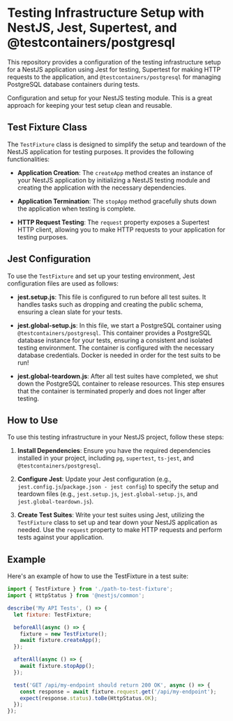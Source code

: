 # Testing Infrastructure Setup with NestJS, Jest, Supertest, and @testcontainers/postgresql

This repository provides a configuration of the testing infrastructure setup for a NestJS application using Jest for testing, Supertest for making HTTP requests to the application, and `@testcontainers/postgresql` for managing PostgreSQL database containers during tests.

Configuration and setup for your NestJS testing module. This is a great approach for keeping your test setup clean and reusable.

## Test Fixture Class

The `TestFixture` class is designed to simplify the setup and teardown of the NestJS application for testing purposes. It provides the following functionalities:

- **Application Creation**: The `createApp` method creates an instance of your NestJS application by initializing a NestJS testing module and creating the application with the necessary dependencies.

- **Application Termination**: The `stopApp` method gracefully shuts down the application when testing is complete.

- **HTTP Request Testing**: The `request` property exposes a Supertest HTTP client, allowing you to make HTTP requests to your application for testing purposes.

## Jest Configuration

To use the `TestFixture` and set up your testing environment, Jest configuration files are used as follows:

- **jest.setup.js**: This file is configured to run before all test suites. It handles tasks such as dropping and creating the public schema, ensuring a clean slate for your tests.

- **jest.global-setup.js**: In this file, we start a PostgreSQL container using `@testcontainers/postgresql`. This container provides a PostgreSQL database instance for your tests, ensuring a consistent and isolated testing environment. The container is configured with the necessary database credentials. Docker is needed in order for the test suits to be run!

- **jest.global-teardown.js**: After all test suites have completed, we shut down the PostgreSQL container to release resources. This step ensures that the container is terminated properly and does not linger after testing.

## How to Use

To use this testing infrastructure in your NestJS project, follow these steps:

1. **Install Dependencies**: Ensure you have the required dependencies installed in your project, including `pg`, `supertest`, `ts-jest`, and `@testcontainers/postgresql`.

2. **Configure Jest**: Update your Jest configuration (e.g., `jest.config.js`/`package.json - jest config`) to specify the setup and teardown files (e.g., `jest.setup.js`, `jest.global-setup.js`, and `jest.global-teardown.js`).

3. **Create Test Suites**: Write your test suites using Jest, utilizing the `TestFixture` class to set up and tear down your NestJS application as needed. Use the `request` property to make HTTP requests and perform tests against your application.

## Example

Here's an example of how to use the TestFixture in a test suite:

```javascript
import { TestFixture } from './path-to-test-fixture';
import { HttpStatus } from '@nestjs/common';

describe('My API Tests', () => {
  let fixture: TestFixture;

  beforeAll(async () => {
    fixture = new TestFixture();
    await fixture.createApp();
  });

  afterAll(async () => {
    await fixture.stopApp();
  });

  test('GET /api/my-endpoint should return 200 OK', async () => {
    const response = await fixture.request.get('/api/my-endpoint');
    expect(response.status).toBe(HttpStatus.OK);
  });
});
